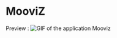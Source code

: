 # MooviZ

Preview :
![GIF of the application Mooviz](https://vianneyguesdon.github.io/GIF/MooviZ.gif)
